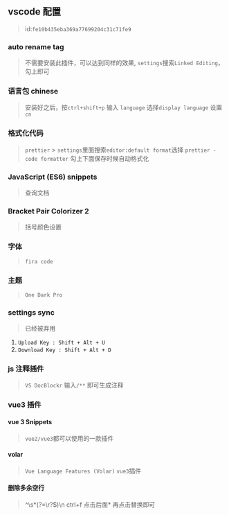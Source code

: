 ## vscode 配置

> id:`fe10b435eba369a77699204c31c71fe9`

### auto rename tag

> 不需要安装此插件，可以达到同样的效果, `settings`搜索`Linked Editing`，勾上即可

### 语言包 chinese

> 安装好之后，按`ctrl+shift+p` 输入 `language` 选择`display language` 设置 `cn`

### 格式化代码

> `prettier` > `settings`里面搜索`editor:default format`选择 `prettier - code formatter`
> 勾上下面保存时候自动格式化

### JavaScript (ES6) snippets

> 查询文档

### Bracket Pair Colorizer 2

> 括号颜色设置

### 字体

> `fira code`

### 主题

> `One Dark Pro`

### settings sync
> 已经被弃用
1. `Upload Key : Shift + Alt + U`
2. `Download Key : Shift + Alt + D`


### js 注释插件

> `VS DocBlockr` 输入`/**` 即可生成注释

### vue3 插件

#### vue 3 Snippets

> `vue2/vue3`都可以使用的一款插件

#### volar

> `Vue Language Features (Volar)` `vue3`插件


#### 删除多余空行

> ^\s*(?=\r?$)\n
ctrl+f 点击后面* 再点击替换即可